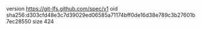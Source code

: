 version https://git-lfs.github.com/spec/v1
oid sha256:d303cfd48e3c7d39029ed06585a71174bff0de16d38e789c3b27601b7ec28550
size 424

